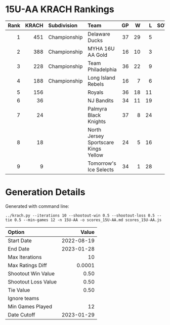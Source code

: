 # 15U-AA KRACH Rankings
Rank|KRACH|Subdivision|Team|GP|W|L|SOW|SOL|T|SoS
---:|---:|:---|:---|---:|---:|---:|---:|---:|---:|---:
1|451|Championship|Delaware Ducks|37|29|5|3|0|0|161
2|388|Championship|MYHA 16U AA Gold|16|10|3|1|1|1|311
3|228|Championship|Team Philadelphia|36|22|9|3|2|0|182
4|188|Championship|Long Island Rebels|16|7|6|3|0|0|355
5|156||Royals|36|18|11|2|4|1|286
6|36||NJ Bandits|34|11|19|1|3|0|188
7|24||Palmyra Black Knights|37|8|24|1|4|0|193
8|18||North Jersey Sportscare Kings Yellow|24|5|16|1|2|0|113
9|9||Tomorrow's Ice Selects|34|1|28|3|2|0|219
# Generation Details

Generated with command line:
```
../krach.py --iterations 10 --shootout-win 0.5 --shootout-loss 0.5 --tie 0.5 --min-games 12 -n 15U-AA -o scores_15U-AA.md scores_15U-AA.js
```

| Option | Value |
| :----- | ----: |
| Start Date | 2022-08-19 |
| End Date | 2023-01-28 |
| Max Iterations | 10 |
| Max Ratings Diff | 0.0001 |
| Shootout Win Value | 0.50 |
| Shootout Loss Value | 0.50 |
| Tie Value | 0.50 |
| Ignore teams |  |
| Min Games Played | 12 |
| Date Cutoff | 2023-01-29 |

